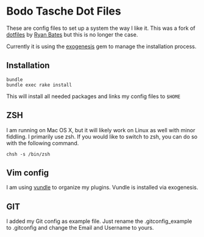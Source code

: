 # Bodo Tasche Dot Files #

These are config files to set up a system the way I like it. This was a
fork of  [dotfiles](http://github.com/ryanb/dotfiles) by [Ryan Bates](http://railscasts.com/)
but this is no longer the case.

Currently it is using the [exogenesis](http://github.com/moonglum/exogenesis) gem
to manage the installation process.

## Installation ##

    bundle
    bundle exec rake install

This will install all needed packages and links my config files to ``$HOME``

## ZSH ##

I am running on Mac OS X, but it will likely work on Linux as well with 
minor fiddling. I primarily use zsh. If you would like to switch to zsh, 
you can do so with the following command.

    chsh -s /bin/zsh

## Vim config ##

I am using [vundle](https://github.com/gmarik/vundle) to organize my plugins. Vundle
is installed via exogenesis.

## GIT ##

I added my Git config as example file. Just rename the
.gitconfig_example to .gitconfig and change the Email and Username to
yours.
